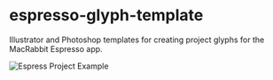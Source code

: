 espresso-glyph-template
=======================

Illustrator and Photoshop templates for creating project glyphs for the MacRabbit Espresso app.

![Espress Project Example](http://f.cl.ly/items/3Y1s2M2S2r1g0d1q0q3L/snap-espresso_project.png "Espresso Project Example")